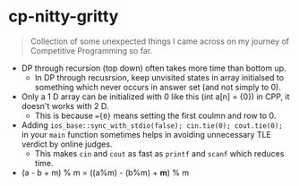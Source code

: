 # cp-nitty-gritty
> Collection of some unexpected things I came across on my journey of Competitive Programming so far.

* DP through recursion (top down) often takes more time than bottom up.
  * In DP through recusrsion, keep unvisited states in array initialsed to something which never occurs in answer set (and not simply to 0).
* Only a 1 D array can be initialized with 0 like this (int a[n] = {0}) in CPP, it doesn't works with 2 D.
  * This is because ```={0}``` means setting the first coulmn and row to 0.
* Adding `ios_base::sync_with_stdio(false); cin.tie(0); cout.tie(0);` in your `main` function sometimes helps in avoiding unnecessary TLE verdict by online judges.
  * This makes ```cin``` and ```cout``` as fast as ```printf``` and ```scanf``` which reduces time.
* (a - b + m) % m = ((a%m) - (b%m) + **m**) % m
